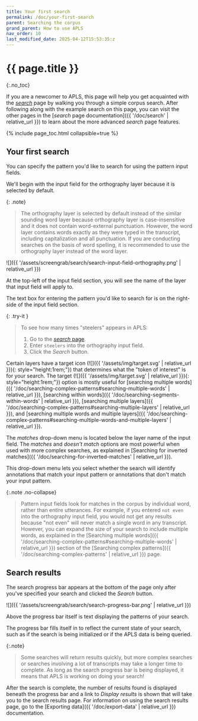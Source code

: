 ```yaml
---
title: Your first search
permalink: /doc/your-first-search
parent: Searching the corpus
grand_parent: How to use APLS
nav_order: 10
last_modified_date: 2025-04-12T15:53:35:z
---
```


# {{ page.title }}
{:.no_toc}

If you are a newcomer to APLS, this page will help you get acquainted with the [_search_](https://apls.pitt.edu/labbcat/search) page by walking you through a simple corpus search.
After following along with the example search on this page, you can visit the other pages in the [_search_ page documentation]({{ '/doc/search' | relative_url }}) to learn about the more advanced _search_ page features.

{% include page_toc.html collapsible=true %}

## Your first search

You can specify the pattern you'd like to search for using the <span class="keyterm">pattern input fields</span>.

We'll begin with the input field for the <span class="layer">orthography</span> layer because it is selected by default.

{: .note}
> The <span class="layer">orthography</span> layer is selected by default instead of the similar sounding <span class="layer">word</span> layer because <span class="layer">orthography</span> layer is case-insensitive and it does not contain word-external punctuation.
> However, the <span class="layer">word</span> layer contains words exactly as they were typed in the transcript, including capitalization and all punctuation. 
> If you are conducting searches on the basis of word spelling, it is recommended to use the <span class="layer">orthography</span> layer instead of the <span class="layer">word</span> layer.

![]({{ '/assets/screengrab/search/search-input-field-orthography.png' | relative_url }})

At the top-left of the input field section, you will see the name of the layer that input field will apply to.

The text box for entering the pattern you'd like to search for is on the right-side of the input field section.

{: .try-it }
> To see how many times "steelers" appears in APLS:
> 1. Go to the [_search_ page](https://apls.pitt.edu/labbcat/search).
> 1. Enter `steelers` into the orthography input field.
> 1. Click the _Search_ button.

Certain layers have a target icon (![]({{ '/assets/img/target.svg' | relative_url }}){: style="height:1rem;"}) that determines what the "token of interest" is for your search.
The target (![]({{ '/assets/img/target.svg' | relative_url }}){: style="height:1rem;"}) option is mostly useful for [searching multiple words]({{ '/doc/searching-complex-patterns#searching-multiple-words' | relative_url }}), [searching within words]({{ '/doc/searching-segments-within-words' | relative_url }}), [searching multiple layers]({{ '/doc/searching-complex-patterns#searching-multiple-layers' | relative_url }}), and [searching multiple words and multiple layers]({{ '/doc/searching-complex-patterns#searching-multiple-words-and-multiple-layers' | relative_url }}).

The _matches_ drop-down menu is located below the layer name of the input field.
The _matches_ and _doesn't match_ options are most powerful when used with more complex searches, as explained in [Searching for inverted matches]({{ '/doc/searching-for-inverted-matches' | relative_url }}).

This drop-down menu lets you select whether the search will identify annotations that match your input pattern or annotations that don't match your input pattern.

{:.note .no-collapse}
> Pattern input fields look for matches in the corpus by individual word, rather than entire utterances. 
> For example, if you entered `not even` into the orthography input field, you would not get any results because "not even" will never match a single word in any transcript.
> However, you can expand the size of your search to include multiple words, as explained in the [Searching multiple words]({{ '/doc/searching-complex-patterns#searching-multiple-words' | relative_url }}) section of the [Searching complex patterns]({{ '/doc/searching-complex-patterns' | relative_url }}) page.

## Search results

The search progress bar appears at the bottom of the page only after you've specified your search and clicked the _Search_ button.

![]({{ '/assets/screengrab/search/search-progress-bar.png' | relative_url }})

Above the progress bar itself is text displaying the patterns of your search.

The progress bar fills itself in to reflect the current state of your search, such as if the search is being initialized or if the APLS data is being queried.

{:.note}
> Some searches will return results quickly, but more complex searches or searches involving a lot of transcripts may take a longer time to complete.
> As long as the search progress bar is being displayed, it means that APLS is working on doing your search!

After the search is complete, the number of results found is displayed beneath the progress bar and a link to _Display results_ is shown that will take you to the search results page.
For information on using the search results page, go to the [Exporting data]({{ '/doc/export-data' | relative_url }}) documentation.
